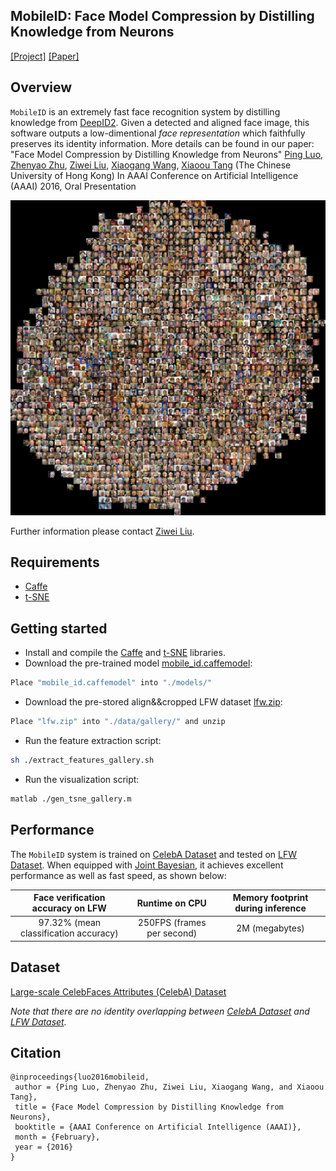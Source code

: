 ## MobileID: Face Model Compression by Distilling Knowledge from Neurons
[[Project]](http://personal.ie.cuhk.edu.hk/~lz013/projects/MobileID.html) [[Paper]](http://personal.ie.cuhk.edu.hk/~pluo/pdf/aaai16-face-model-compression.pdf)   

## Overview
`MobileID` is an extremely fast face recognition system by distilling knowledge from [DeepID2](http://www.ee.cuhk.edu.hk/~xgwang/papers/sunCWTnips14.pdf). Given a detected and aligned face image, this software outputs a low-dimentional *face representation* which faithfully preserves its identity information. More details can be found in our paper:
"Face Model Compression by Distilling Knowledge from Neurons"
[Ping Luo](http://personal.ie.cuhk.edu.hk/~pluo/), [Zhenyao Zhu](https://scholar.google.com/citations?user=r3k-4MYAAAAJ&hl=en), [Ziwei Liu](http://personal.ie.cuhk.edu.hk/~lz013/), [Xiaogang Wang](http://www.ee.cuhk.edu.hk/~xgwang/), [Xiaoou Tang](https://www.ie.cuhk.edu.hk/people/xotang.shtml) (The Chinese University of Hong Kong)
In AAAI Conference on Artificial Intelligence (AAAI) 2016, Oral Presentation

<img src='./misc/vis_tsne_gallery.jpg' width=540>

Further information please contact [Ziwei Liu](http://personal.ie.cuhk.edu.hk/~lz013/).

## Requirements
* [Caffe](https://github.com/BVLC/caffe)
* [t-SNE](https://lvdmaaten.github.io/tsne/)

## Getting started
* Install and compile the [Caffe](https://github.com/BVLC/caffe) and [t-SNE](https://lvdmaaten.github.io/tsne/) libraries.
* Download the pre-trained model [mobile_id.caffemodel](https://drive.google.com/file/d/0B7EVK8r0v71pNDUzcTRJOGxHbjg/view?usp=sharing):
``` bash
Place "mobile_id.caffemodel" into "./models/" 
```
* Download the pre-stored align&&cropped LFW dataset [lfw.zip](https://drive.google.com/file/d/0B7EVK8r0v71pNGdPdExaemRxNlk/view?usp=sharing):
``` bash
Place "lfw.zip" into "./data/gallery/" and unzip
```
* Run the feature extraction script:
``` bash
sh ./extract_features_gallery.sh
```
* Run the visualization script:
``` bash
matlab ./gen_tsne_gallery.m
```

## Performance
The `MobileID` system is trained on [CelebA Dataset](http://mmlab.ie.cuhk.edu.hk/projects/CelebA.html) and tested on [LFW Dataset](http://vis-www.cs.umass.edu/lfw/). When equipped with [Joint Bayesian](http://www.jiansun.org/papers/ECCV12_BayesianFace.pdf), it achieves excellent performance as well as fast speed, as shown below:

| Face verification accuracy on LFW     | Runtime on CPU              | Memory footprint during inference  |
|:-------------------------------------:|:---------------------------:|:----------------------------------:|
| 97.32% (mean classification accuracy) | 250FPS (frames per second)  | 2M (megabytes)                     |

## Dataset
[Large-scale CelebFaces Attributes (CelebA) Dataset](http://mmlab.ie.cuhk.edu.hk/projects/CelebA.html)

*Note that there are no identity overlapping between [CelebA Dataset](http://mmlab.ie.cuhk.edu.hk/projects/CelebA.html) and [LFW Dataset](http://vis-www.cs.umass.edu/lfw/).*

## Citation
```
@inproceedings{luo2016mobileid,
 author = {Ping Luo, Zhenyao Zhu, Ziwei Liu, Xiaogang Wang, and Xiaoou Tang},
 title = {Face Model Compression by Distilling Knowledge from Neurons},
 booktitle = {AAAI Conference on Artificial Intelligence (AAAI)},
 month = {February},
 year = {2016} 
}
```
